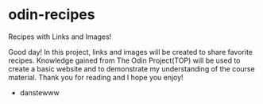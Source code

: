 # odin-recipes
Recipes with Links and Images!

Good day! In this project, links and images will be created to share favorite recipes. Knowledge gained from The Odin Project(TOP) will be used to create a basic website and to demonstrate my understanding
of the course material. Thank you for reading and I hope you enjoy! 

- danstewww
